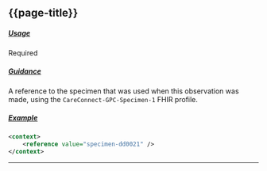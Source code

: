 ## {{page-title}}

<h5><ins>Usage</ins></h5>

<span class="mro-circle required" title="Required"></span> Required

<h5><ins>Guidance</ins></h5>

A reference to the specimen that was used when this observation was made, using the `CareConnect-GPC-Specimen-1` FHIR profile.

<h5><ins>Example</ins></h5>

```xml
<context>
    <reference value="specimen-dd0021" />
</context>
```

---